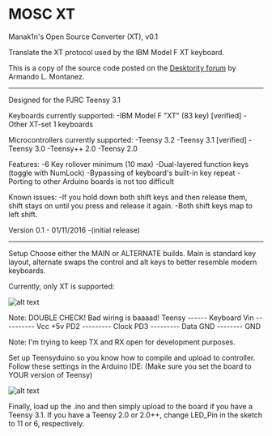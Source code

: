 # MOSC XT
Manak1n's Open Source Converter (XT), v0.1

Translate the XT protocol used by the IBM Model F XT keyboard.

This is a copy of the source code posted on the [Desktority forum](https://deskthority.net/workshop-f7/xt-to-usb-project-t12597.html) by Armando L. Montanez.

------------------------------------------------------------------------------------------------------------------------------------------------------------------------------------------------------------------------

Designed for the PJRC Teensy 3.1

Keyboards currently supported:
   -IBM Model F "XT" (83 key) [verified]
   -Other XT-set 1 keyboards

Microcontrollers currently supported:
   -Teensy 3.2
   -Teensy 3.1 [verified]
   -Teensy 3.0
   -Teensy++ 2.0
   -Teensy 2.0

Features:
   -6 Key rollover minimum (10 max)
   -Dual-layered function keys (toggle with NumLock)
   -Bypassing of keyboard's built-in key repeat
   -Porting to other Arduino boards is not too difficult

Known issues:
   -If you hold down both shift keys and then release them, shift stays on until you press and release it again.
   -Both shift keys map to left shift.

Version 0.1 - 01/11/2016
   -(initial release) 


-------------------------------------------------------------------------------------------------------------------------------------------------------------------------------------------------------------------------

Setup
Choose either the MAIN or ALTERNATE builds. Main is standard key layout, alternate swaps the control and alt keys to better resemble modern keyboards.

Currently, only XT is supported:

![alt text](http://www.classiccmp.org/cpmarchives/cpm/mirrors/www.s100computers.com/My%20System%20Pages/IBM%20Keyboard/Sockets-AT.jpg)


Note: DOUBLE CHECK! Bad wiring is baaaad!
Teensy ------ Keyboard
Vin ---------- Vcc +5v
PD2 --------- Clock
PD3 --------- Data
GND -------- GND

Note: I'm trying to keep TX and RX open for development purposes.

Set up Teensyduino so you know how to compile and upload to controller.
Follow these settings in the Arduino IDE:
(Make sure you set the board to YOUR version of Teensy)

![alt text](http://i.imgur.com/gTmYFb8.png)


Finally, load up the .ino and then simply upload to the board if you have a Teensy 3.1.
If you have a Teensy 2.0 or 2.0++, change LED_Pin in the sketch to 11 or 6, respectively.
